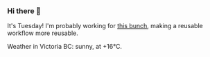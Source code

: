 ### Hi there :wave:

It's Tuesday! I'm probably working for [this bunch](https://github.com/kohofinancial), making a reusable workflow more reusable.

Weather in Victoria BC: sunny, at +16°C.
